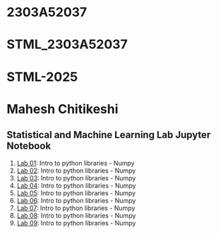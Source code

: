 # 2303A52037

# STML_2303A52037
# STML-2025
# Mahesh Chitikeshi

## Statistical and Machine Learning Lab Jupyter Notebook
1.  [Lab 01](https://github.com/Mahesh-ch06/AIML_2303A52037/blob/main/Lab1.ipynb):  Intro to python libraries - Numpy
2.  [Lab 02](https://github.com/Mahesh-ch06/2024-STATML_Assignments/blob/main/St_Ml_2.ipynb):  Intro to python libraries - Numpy
3.  [Lab 03](https://github.com/Mahesh-ch06/AIML_2303A52037/blob/main/Lab3.ipynb):  Intro to python libraries - Numpy
4.  [Lab 04](https://github.com/Mahesh-ch06/2024-STATML_Assignments/blob/main/Assignment4.ipynb):  Intro to python libraries - Numpy
5.  [Lab 05](https://github.com/Mahesh-ch06/2024-STATML_Assignments/blob/main/Assignment5.ipynb):  Intro to python libraries - Numpy
6.  [Lab 06](https://github.com/Mahesh-ch06/2024-STATML_Assignments/blob/main/Stml__Assigment_6.ipynb):  Intro to python libraries - Numpy
7.  [Lab 07](https://github.com/Mahesh-ch06/2024-STATML_Assignments/blob/main/stml_7.ipynb):  Intro to python libraries - Numpy
8.  [Lab 08](https://github.com/Mahesh-ch06/2024-STATML_Assignments/blob/main/stml_8.ipynb):  Intro to python libraries - Numpy
9.  [Lab 09](https://github.com/Mahesh-ch06/2024-STATML_Assignments/blob/main/stml_9.ipynb):  Intro to python libraries - Numpy



